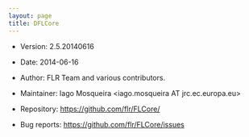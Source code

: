 ```yaml
---
layout: page
title: DFLCore
---
```

- Version: 2.5.20140616
- Date: 2014-06-16
- Author: FLR Team and various contributors.
- Maintainer: Iago Mosqueira <iago.mosqueira AT jrc.ec.europa.eu>

- Repository: <https://github.com/flr/FLCore/>
- Bug reports: <https://github.com/flr/FLCore/issues>


